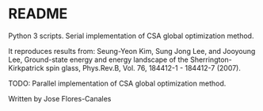 # README #

Python 3 scripts. Serial implementation of CSA global optimization method.

It reproduces results from:
Seung-Yeon Kim, Sung Jong Lee, and Jooyoung Lee, Ground-state energy and energy landscape of the Sherrington-Kirkpatrick spin glass, 
Phys.Rev.B, Vol. 76, 184412-1 - 184412-7 (2007).

TODO:
Parallel implementation of CSA global optimization method.

Written by Jose Flores-Canales

